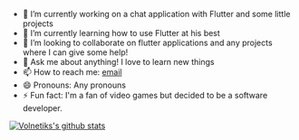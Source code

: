 - 🔭 I’m currently working on a chat application with Flutter and some little projects
- 🌱 I’m currently learning how to use Flutter at his best
- 👯 I’m looking to collaborate on flutter applications and any projects where I can give some help!
- 💬 Ask me about anything! I love to learn new things
- 📫 How to reach me: [email](https://mail.google.com/mail/u/0/?view=cm&fs=1&to=volnetiks@gmail.com&tf=1)
- 😄 Pronouns: Any pronouns
- ⚡ Fun fact: I'm a fan of video games but decided to be a software developer.

[![Volnetiks's github stats](https://github-readme-stats.vercel.app/api?username=volnetiks&show_icons=true&theme=dracula)](https://github.com/anuraghazra/github-readme-stats)
